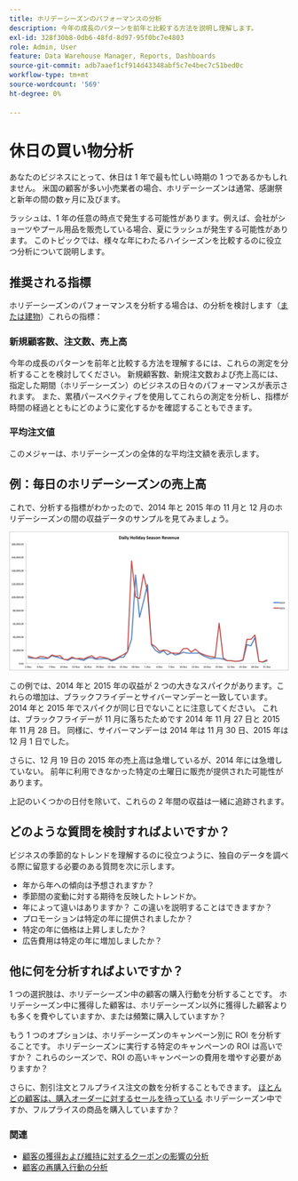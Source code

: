 ```yaml
---
title: ホリデーシーズンのパフォーマンスの分析
description: 今年の成長のパターンを前年と比較する方法を説明し理解します。
exl-id: 328f30b8-0db6-48fd-8d97-95f0bc7e4803
role: Admin, User
feature: Data Warehouse Manager, Reports, Dashboards
source-git-commit: adb7aaef1cf914d43348abf5c7e4bec7c51bed0c
workflow-type: tm+mt
source-wordcount: '569'
ht-degree: 0%

---
```


# 休日の買い物分析

あなたのビジネスにとって、休日は 1 年で最も忙しい時期の 1 つであるかもしれません。 米国の顧客が多い小売業者の場合、ホリデーシーズンは通常、感謝祭と新年の間の数ヶ月に及びます。

ラッシュは、1 年の任意の時点で発生する可能性があります。例えば、会社がショーツやプール用品を販売している場合、夏にラッシュが発生する可能性があります。 このトピックでは、様々な年にわたるハイシーズンを比較するのに役立つ分析について説明します。

## 推奨される指標

ホリデーシーズンのパフォーマンスを分析する場合は、の分析を検討します（[または建物](../../data-user/reports/ess-manage-data-metrics.md)）これらの指標：

### 新規顧客数、注文数、売上高

今年の成長のパターンを前年と比較する方法を理解するには、これらの測定を分析することを検討してください。 新規顧客数、新規注文数および売上高には、指定した期間（ホリデーシーズン）のビジネスの日々のパフォーマンスが表示されます。 また、累積パースペクティブを使用してこれらの測定を分析し、指標が時間の経過とともにどのように変化するかを確認することもできます。

### 平均注文値

このメジャーは、ホリデーシーズンの全体的な平均注文額を表示します。

## 例：毎日のホリデーシーズンの売上高

これで、分析する指標がわかったので、2014 年と 2015 年の 11 月と 12 月のホリデーシーズンの間の収益データのサンプルを見てみましょう。

![2014 年および 2015 年のホリデーシーズンの日次売上高](../../assets/Analyzing_holiday_season.png)

この例では、2014 年と 2015 年の収益が 2 つの大きなスパイクがあります。これらの増加は、ブラックフライデーとサイバーマンデーと一致しています。 2014 年と 2015 年でスパイクが同じ日でないことに注意してください。 これは、ブラックフライデーが 11 月に落ちたためです 2014 年 11 月 27 日と 2015 年 11 月 28 日。 同様に、サイバーマンデーは 2014 年は 11 月 30 日、2015 年は 12 月 1 日でした。

さらに、12 月 19 日の 2015 年の売上高は急増しているが、2014 年には急増していない。 前年に利用できなかった特定の土曜日に販売が提供された可能性があります。

上記のいくつかの日付を除いて、これらの 2 年間の収益は一緒に追跡されます。

## どのような質問を検討すればよいですか？

ビジネスの季節的なトレンドを理解するのに役立つように、独自のデータを調べる際に留意する必要のある質問を次に示します。

* 年から年への傾向は予想されますか？
* 季節間の変動に対する期待を反映したトレンドか。
* 年によって違いはありますか？ この違いを説明することはできますか？
* プロモーションは特定の年に提供されましたか？
* 特定の年に価格は上昇しましたか？
* 広告費用は特定の年に増加しましたか？

## 他に何を分析すればよいですか？

1 つの選択肢は、ホリデーシーズン中の顧客の購入行動を分析することです。 ホリデーシーズン中に獲得した顧客は、ホリデーシーズン以外に獲得した顧客よりも多くを費やしていますか、または頻繁に購入していますか？

もう 1 つのオプションは、ホリデーシーズンのキャンペーン別に ROI を分析することです。 ホリデーシーズンに実行する特定のキャンペーンの ROI は高いですか？ これらのシーズンで、ROI の高いキャンペーンの費用を増やす必要がありますか？

さらに、割引注文とフルプライス注文の数を分析することもできます。 [ほとんどの顧客は、購入オーダーに対するセールを待っている](../analysis/coupon-usage.md) ホリデーシーズン中ですか、フルプライスの商品を購入していますか？

### 関連

* [顧客の獲得および維持に対するクーポンの影響の分析](../analysis/coupon-impact.md)
* [顧客の再購入行動の分析](../analysis/repurchase-behavior.md)
